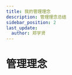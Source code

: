 ```yaml
---
title: 我的管理理念
description: 管理理念总结
sidebar_position: 2
last_update:
  author: 郑学贤
---
```


# 管理理念

## 

